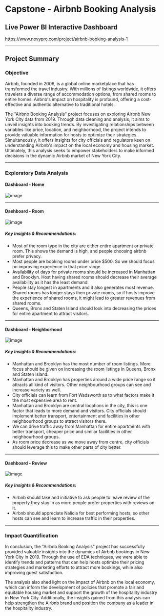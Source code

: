 # Capstone - Airbnb Booking Analysis

## Live Power BI Interactive Dashboard
https://www.novypro.com/project/airbnb-booking-analysis-1

------------------------------------------------------------

## Project Summary
### Objective

Airbnb, founded in 2008, is a global online marketplace that has transformed the travel industry. With millions of listings worldwide, it offers travelers a diverse range of accommodation options, from shared rooms to entire homes. Airbnb's impact on hospitality is profound, offering a cost-effective and authentic alternative to traditional hotels.

The "Airbnb Booking Analysis" project focuses on exploring Airbnb New York City data from 2019. Through data cleaning and analysis, it aims to unveil insights into booking trends. By investigating relationships between variables like price, location, and neighborhood, the project intends to provide valuable information for hosts to optimize their strategies. Simultaneously, it offers insights for city officials and regulators keen on understanding Airbnb's impact on the local economy and housing market. Ultimately, this analysis seeks to empower stakeholders to make informed decisions in the dynamic Airbnb market of New York City.

------------------------------------------------------------------------
### Exploratory Data Analysis
#### Dashboard - Home

![image](https://github.com/sidpatondikar/CAPSTONE-Airbnb-Booking-Analysis-Siddharth-Patondikar/assets/83869822/eab8a4d0-2d4a-4709-9302-d63ca9314aaf)


--------------------------------------------------
#### Dashboard - Room
![image](https://github.com/sidpatondikar/CAPSTONE-Airbnb-Booking-Analysis-Siddharth-Patondikar/assets/83869822/16dd1c69-8f6e-4ad0-958e-7625c6377b2d)

##### Key Insights & Recommendations:
- Most of the room type in the city are either entire apartment or private room. This shows the demand is high, and people choosing airbnb prefer privacy.
- Most people are booking rooms under price $500. So we should focus on improving experience in that price range.
- Availability of days for private rooms should be increased in Manhattan and Brooklyn. Host having shared rooms should decrease their average availability as it has the least demand.
- People stay longest in apartments and it also generates most revenue. Shared rooms has longer stays then private rooms, so if hosts improve the experience of shared rooms, it might lead to greater revenues from shared rooms.
- Queens, Bronx and Staten Island should look into decreasing the prices for entire apartment to attract visitors.

---------------------------------------------------
#### Dashboard - Neighborhood
![image](https://github.com/sidpatondikar/CAPSTONE-Airbnb-Booking-Analysis-Siddharth-Patondikar/assets/83869822/e84323d2-b7d3-4638-b400-09dbf1625568)

##### Key Insights & Recommendations:
- Manhattan and Brooklyn has the most number of room listings. More focus should be given on increasing the room listings in Queens, Bronx and Staten Island.
- Manhattan and Brooklyn has properties around a wide price range so it attracts all kind of visitors. Other neighbourhood groups can see and increase variety as well.
- City officials can learn from Fort Wadsworth as to what factors make it the most expensive area to rent.
- Manhattan and Brooklyn are central locations in the city, this is one factor that leads to more demand and visitors. City officials should implement better transport, entertainment and facilities in other neighbourhood groups to attract visitors there.
- We can drive traffic away from Manhattan for entire apartments with better transport, cheaper price and similar facilities in other neighbourhood groups.
- As room price decrease as we move away from centre, city officials should leverage this to make other parts of city better.

---------------------------------------------------
#### Dashboard - Review
![image](https://github.com/sidpatondikar/CAPSTONE-Airbnb-Booking-Analysis-Siddharth-Patondikar/assets/83869822/fb177fc3-53bf-421d-ac2b-931ac25c70e6)

##### Key Insights & Recommendations:
- Airbnb should take and initiative to ask people to leave review of the property they stay in as more people prefer properties with reviews on it.
- Airbnb should appreciate Nalicia for best performing hosts, so other hosts can see and learn to increase traffic in their properties.

--------------------------------------------------
### Impact Quantification

In conclusion, the "Airbnb Booking Analysis" project has successfully provided valuable insights into the dynamics of Airbnb bookings in New York City in 2019. Through the use of EDA techniques, we were able to identify trends and patterns that can help hosts optimize their pricing strategies and marketing efforts to attract more bookings, while also improving guest satisfaction.

The analysis also shed light on the impact of Airbnb on the local economy, which can inform the development of policies that promote a fair and equitable housing market and support the growth of the hospitality industry in New York City. Additionally, the insights gained from this analysis can help strengthen the Airbnb brand and position the company as a leader in the hospitality industry.
